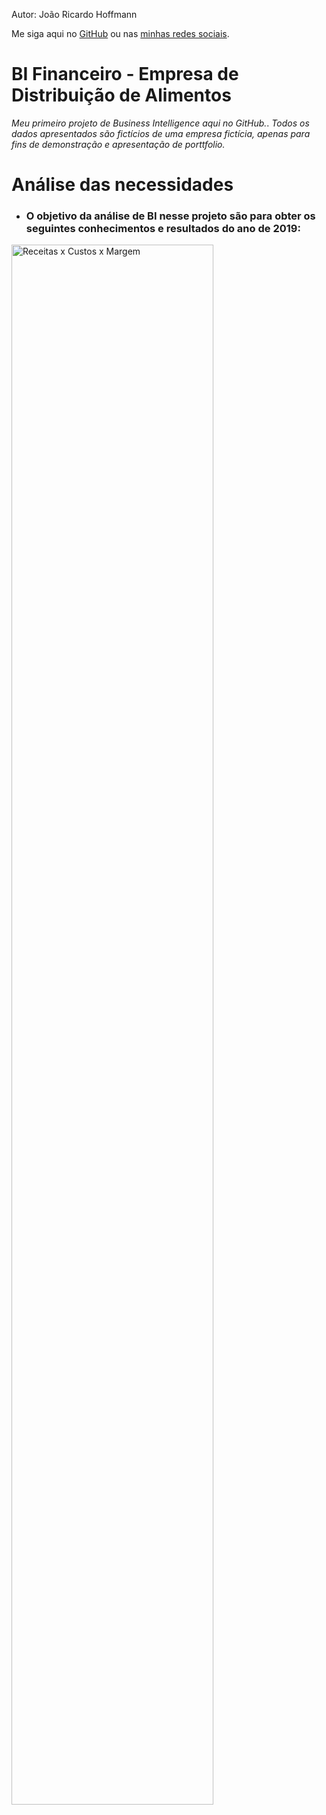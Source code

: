Autor: João Ricardo Hoffmann

Me siga aqui no [GitHub](https://github.com/rico-hoffmann) ou  nas [minhas redes sociais](https://linktr.ee/ricohoffmann).
# BI Financeiro - Empresa de Distribuição de Alimentos
*Meu primeiro projeto de Business Intelligence aqui no GitHub.*. *Todos os dados apresentados são fictícios de uma empresa fictícia, apenas para fins de demonstração e apresentação de porttfolio.*

# Análise das necessidades

- ### O objetivo da análise de BI nesse projeto são para obter os seguintes conhecimentos e resultados do ano de 2019:
<img src="https://docs.google.com/uc?id=1MyU9CnKnCbuRTPiN_x-KrExqnEkokjXK" width="80%" height="80%" Title="Receitas x Custos x Margem">
